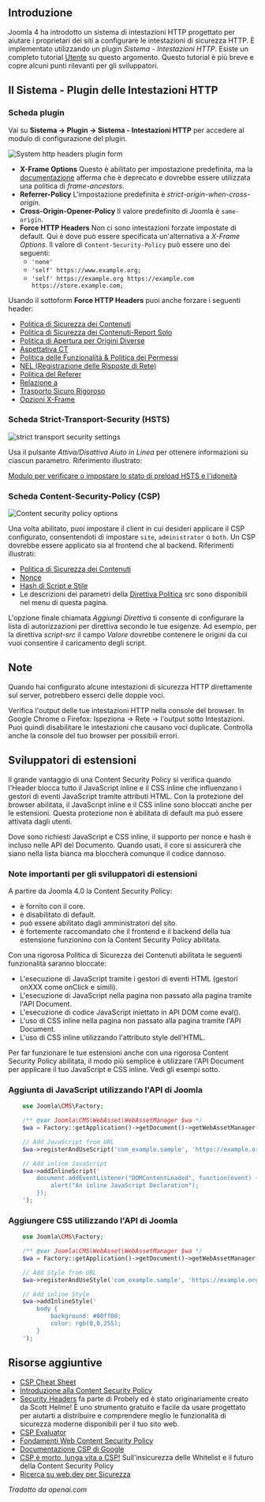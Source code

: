 <!-- Filename: J4.x:Http_Header_Management / Display title: Intestazioni HTTP -->

## Introduzione

Joomla 4 ha introdotto un sistema di intestazioni HTTP progettato per aiutare i proprietari dei siti a configurare le intestazioni di sicurezza HTTP. È implementato utilizzando un plugin *Sistema - Intestazioni HTTP*. Esiste un completo tutorial [Utente](jdocmanual?article=user/security/http-headers) su questo argomento. Questo tutorial è più breve e copre alcuni punti rilevanti per gli sviluppatori.

## Il Sistema - Plugin delle Intestazioni HTTP

### Scheda plugin

Vai su **Sistema → Plugin → Sistema - Intestazioni HTTP** per accedere al modulo di configurazione del plugin.

![System http headers plugin form](../../../en/images/security/security-http-headers-plugin.png)

- **X-Frame Options** Questo è abilitato per impostazione predefinita, ma la [documentazione](https://developer.mozilla.org/en-US/docs/Web/HTTP/Headers/X-Frame-Options) afferma che è deprecato e dovrebbe essere utilizzata una politica di *frame-ancestors*.
- **Referrer-Policy** L'impostazione predefinita è *strict-origin-when-cross-origin*.
- **Cross-Origin-Opener-Policy** Il valore predefinito di Joomla è `same-origin`.
- **Force HTTP Headers** Non ci sono intestazioni forzate impostate di default. Qui è dove può essere specificata un'alternativa a *X-Frame Options*. Il valore di `Content-Security-Policy` può essere uno dei seguenti:
    - `'none'`
    - `'self' https://www.example.org;`
    - `'self' https://example.org https://example.com https://store.example.com;`

Usando il sottoform **Force HTTP Headers** puoi anche forzare i seguenti header:

- [Politica di Sicurezza dei Contenuti](https://scotthelme.co.uk/content-security-policy-an-introduction/)
- [Politica di Sicurezza dei Contenuti-Report Solo](https://scotthelme.co.uk/content-security-policy-an-introduction/#testingapolicy)
- [Politica di Apertura per Origini Diverse](https://developer.mozilla.org/en-US/docs/Web/HTTP/Headers/Cross-Origin-Opener-Policy)
- [Aspettativa CT](https://scotthelme.co.uk/a-new-security-header-expect-ct/)
- [Politica delle Funzionalità & Politica dei Permessi](https://scotthelme.co.uk/a-new-security-header-feature-policy/)
- [NEL (Registrazione delle Risposte di Rete)](https://developer.mozilla.org/en-US/docs/Web/HTTP/Headers/NEL)
- [Politica del Referer](https://scotthelme.co.uk/a-new-security-header-referrer-policy/)
- [Relazione a](https://developer.mozilla.org/en-US/docs/Web/HTTP/Headers/Content-Security-Policy/report-to)
- [Trasporto Sicuro Rigoroso](https://scotthelme.co.uk/hsts-the-missing-link-in-tls/)
- [Opzioni X-Frame](https://scotthelme.co.uk/hardening-your-http-response-headers/#x-frame-options)

### Scheda Strict-Transport-Security (HSTS)

![strict transport security settings](../../../en/images/security/security-http-headers-hsts.png)

Usa il pulsante *Attiva/Disattiva Aiuto in Linea* per ottenere informazioni su ciascun parametro. Riferimento illustrato:

[Modulo per verificare o impostare lo stato di preload HSTS e l'idoneità](https://hstspreload.org/)

### Scheda Content-Security-Policy (CSP)

![Content security policy options](../../../en/images/security/security-http-headers-csp.png)

Una volta abilitato, puoi impostare il client in cui desideri applicare il CSP configurato, consentendoti di impostare `site`, `administrator` o `both`. Un CSP dovrebbe essere applicato sia al frontend che al backend. Riferimenti illustrati:

- [Politica di Sicurezza dei Contenuti](https://developer.mozilla.org/en-US/docs/Web/HTTP/CSP)
- [Nonce](https://developer.mozilla.org/en-US/docs/Web/HTML/Global_attributes/nonce)
- [Hash di Script e Stile](https://developer.mozilla.org/en-US/docs/Web/HTTP/Headers/Content-Security-Policy/script-src)
- Le descrizioni dei parametri della [Direttiva Politica](https://developer.mozilla.org/en-US/docs/Web/HTTP/Headers/Content-Security-Policy/child-src) src sono disponibili nel menu di questa pagina.

L'opzione finale chiamata *Aggiungi Direttiva* ti consente di configurare la lista di autorizzazioni per direttiva secondo le tue esigenze. Ad esempio, per la direttiva *script-src* il campo *Valore* dovrebbe contenere le origini da cui vuoi consentire il caricamento degli script.

## Note

Quando hai configurato alcune intestazioni di sicurezza HTTP direttamente sul server, potrebbero esserci delle doppie voci.

Verifica l'output delle tue intestazioni HTTP nella console del browser. In Google Chrome o Firefox: Ispeziona → Rete → l'output sotto Intestazioni. Puoi quindi disabilitare le intestazioni che causano voci duplicate. Controlla anche la console del tuo browser per possibili errori.

## Sviluppatori di estensioni

Il grande vantaggio di una Content Security Policy si verifica quando l'Header blocca tutto il JavaScript inline e il CSS inline che influenzano i gestori di eventi JavaScript tramite attributi HTML. Con la protezione del browser abilitata, il JavaScript inline e il CSS inline sono bloccati anche per le estensioni. Questa protezione non è abilitata di default ma può essere attivata dagli utenti.

Dove sono richiesti JavaScript e CSS inline, il supporto per nonce e hash è incluso nelle API del Documento. Quando usati, il core si assicurerà che siano nella lista bianca ma bloccherà comunque il codice dannoso.

### Note importanti per gli sviluppatori di estensioni

A partire da Joomla 4.0 la Content Security Policy:

- è fornito con il core.
- è disabilitato di default.
- può essere abilitato dagli amministratori del sito.
- è fortemente raccomandato che il frontend e il backend della tua estensione funzionino con la Content Security Policy abilitata.

Con una rigorosa Politica di Sicurezza dei Contenuti abilitata le seguenti funzionalità saranno bloccate:

- L'esecuzione di JavaScript tramite i gestori di eventi HTML (gestori onXXX come onClick e simili).
- L'esecuzione di JavaScript nella pagina non passato alla pagina tramite l'API Document.
- L'esecuzione di codice JavaScript iniettato in API DOM come eval().
- L'uso di CSS inline nella pagina non passato alla pagina tramite l'API Document.
- L'uso di CSS inline utilizzando l'attributo style dell'HTML.

Per far funzionare le tue estensioni anche con una rigorosa Content Security Policy abilitata, il modo più semplice è utilizzare l'API Document per applicare il tuo JavaScript e CSS inline. Vedi gli esempi sotto.

### Aggiunta di JavaScript utilizzando l'API di Joomla

```php
    use Joomla\CMS\Factory;

    /** @var Joomla\CMS\WebAsset\WebAssetManager $wa */
    $wa = Factory::getApplication()->getDocument()->getWebAssetManager();

    // Add JavaScript from URL
    $wa->registerAndUseScript('com_example.sample', 'https://example.org/sample.js', [], ['defer' => true]);

    // Add inline JavaScript
    $wa->addInlineScript('
        document.addEventListener("DOMContentLoaded", function(event) {
            alert("An inline JavaScript Declaration");
        });
    ');
```

### Aggiungere CSS utilizzando l'API di Joomla

```php
    use Joomla\CMS\Factory;

    /** @var Joomla\CMS\WebAsset\WebAssetManager $wa */
    $wa = Factory::getApplication()->getDocument()->getWebAssetManager();

    // Add Style from URL
    $wa->registerAndUseStyle('com_example.sample', 'https://example.org/sample.css');

    // Add inline Style
    $wa->addInlineStyle('
        body {
            background: #00ff00;
            color: rgb(0,0,255);
        }
    ');
```

## Risorse aggiuntive

- [CSP Cheat Sheet](https://scotthelme.co.uk/csp-cheat-sheet/)
- [Introduzione alla Content Security Policy](https://scotthelme.co.uk/content-security-policy-an-introduction/)
- [Security Headers](https://securityheaders.com/) fa parte di Probely ed è stato originariamente creato da Scott Helme! È uno strumento gratuito e facile da usare progettato per aiutarti a distribuire e comprendere meglio le funzionalità di sicurezza moderne disponibili per il tuo sito web.
- [CSP Evaluator](https://csp-evaluator.withgoogle.com/)
- [Fondamenti Web Content Security Policy](https://developers.google.com/web/fundamentals/security/csp)
- [Documentazione CSP di Google](https://csp.withgoogle.com/docs/index.html)
- [CSP è morto, lunga vita a CSP!](https://research.google/pubs/pub45542/) Sull'insicurezza delle Whitelist e il futuro della Content Security Policy
- [Ricerca su web.dev per Sicurezza](https://web.dev/s/results?q=security#gsc.tab=0&gsc.q=security&gsc.sort=)

*Tradotto da openai.com*

